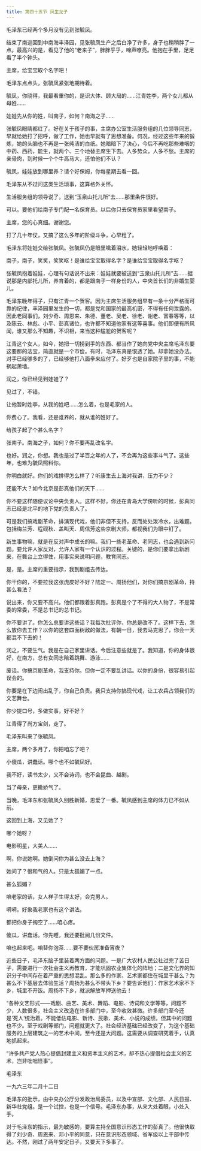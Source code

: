 ```yaml
---
title: 第四十五节 凤生龙子
---
```


毛泽东已经两个多月没有见到张毓凤。

结束了南巡回到中南海丰泽园，见张毓凤生产之后白净了许多，身子也稍稍胖了一点。最高兴的是，看见了他的“老来子”，胖胖乎乎，啼声嘹亮。他抱在手里，足足看了半个钟头。

主席，给宝宝取个名字吧！

毛泽东点点头，张毓凤紧张地期待着。

毓凤，你晓得，我最看重你的，是识大体、顾大局的……江青姓李，两个女儿都从母姓……

娃娃先从你的姓，叫南子，如何？南海之子……

张毓凤眼睛都红了。好在关于孩子的事，主席办公室生活服务组的几位领导同志，早就给她打了招呼，做了工作，她也早就有了思想准备。何况，经过这些年来的锻炼，她的头脑也不再是一张纯洁的白纸。她暗暗下了决心，今后不再吃那些难咽的中药、西药，能生，就两个、三个地替主席生下去。人多势众，人多不愁。主席的亲骨肉，到时候一个个牛高马大，还怕他们不认？

毓凤，娃娃放到哪里养？请个好保姆，你每星期去看一回。

毛泽东从不过问这类生活琐事，这算格外关怀。

生活服务组的领导说了，送到“玉泉山托儿所”去……那里条件很好。

可以。要他们给南子专门配一名保育员。以后你只去保育员家里看望南子。

主席，您的心真细。谢谢您。

打了几十年仗，又搞了这么多年的阶级斗争，心早粗了。

毛泽东将娃娃交给张毓凤。张毓凤仍是眼里噙着泪水，她轻轻地呼唤着：

南子，南子，笑笑，笑笑呕！是谁给宝宝取得名字？是谁给宝宝取得名字呕？

张毓凤抱着娃娃，心理有句话说不出来：娃娃就要被送到“玉泉山托儿所”去……据说那是内部托儿所，养育着的，都是跟南子一样身份的人，中央首长们的非婚生婴儿。

毛泽东晚年得子，只有江青一个贺客。因为主席生活服务组早有一条十分严格而可靠的纪律，丰泽园里发生的一切，都是党和国家的最高机密，不得有任何泄露的。因此老同事们，刘少奇、周恩来、朱德、董老、吴老、徐老、谢老、富春等等，以及陈云、林彪、小平、彭真诸位，也许都不知道他家有这等喜事。他们即便有所风闻，谁又那么不知趣，不识相，来当这种尴尬的贺客呢？

江青这个女人，如今，她把一切捞到手的东西、都当作了她向党中央主席毛泽东要这要那的法宝，简直就是一个市侩。有时，毛泽东真是恨透了她。却拿她没办法。对手已经够多的了，已经够他打八面拳来应付了。好歹也是自家院子里的事，不能祸起萧墙。

润之，你已经见到娃娃了？

见过了，不错。

让他暂时姓李，从我的姓吧……怎么着，也是毛家的人。

你费心了。我看，还是谁养的，就从谁的姓好了。

给孩子起了个甚么名字？

张南子。南海之子，如何？你不要再乱改名字。

也好。润之，你想。我也是过了半百之年的人了，不会再为这些事斗气了。这些年，也难为毓凤照料你。

你明白就好。你们的戏排得怎么样了？听康生去上海对我讲，压力不少？

还能不大？如今北京是彭真他们的天下……

你不要这样随便议论中央负责人。这样不好。你还在青岛大学傍听的时候，彭真同志已经是北平的地下党的负责人了。

可是我们搞戏剧革命，排演现代戏，他们非但不支持，反而处处泼冷水，出难题。包括梅兰芳、程砚秋、盖叫天、周信芳这些京剧大师，都视我们为眼中钉了。

新生事物嘛，就是在反对声中成长的嘛。我们一些老革命、老同志，也会遇到新问题。要允许人家反对，允许人家有一个认识的过程。关键的，是你们要拿出新剧来，在舞台上立得住，用事实来说明问题，教育同志。

是，是。主席的重要指示，我到剧组去传达。

你干你的，不要拉我这张虎皮好不好？陆定一、周扬他们，对你们搞京剧革命，持甚么看法？

说出来，你又要不高兴。他们都跟着彭真跑。彭真是个了不得的大人物了，不是常委的常委，不是总书记的总书记。

你不要讲了。你怎么总要讲这些话？我每次批评你，你总是改不了。这样下去，怎么放你去工作？以你的这套四面树敌的做法，有朝一日，我去马克思了，你会一天都混不下去的！

润之，不要生气。我是在自己家里讲话。今后注意些就是了。我知道，你的身体很好，在南方，总有女同志陪着跳舞、游泳……

废话。你搞京剧革命，我支持你。但你一定不要乱讲话。以你的身份，很容易引起误会的。

你要是在下边闹出乱子，你自己负责。我只支持你搞现代戏，让工农兵占领我们的文艺舞台。

你少提口号，多做实事，好不好？

江青得了尚方宝剑，走了。

毛泽东叫来了张毓凤。

主席，两个多月了，你把咱忘了吧？

小傻瓜，讲蠢话。哪个也不如毓凤好。

我不好，读书太少，又不会诗词，也不会昆曲、越剧。

当了母亲，更撒娇气了。

当晚，毛泽东和张毓凤久别胜新婚，恩爱了一番。毓凤感到主席的体力已不如从前。

这回到上海，又见她了？

哪个她呀？

电影明星，大美人……

啊，你说她啊。她倒问你为甚么没去上海？

她问了？很和气的人。只是太狐媚了一点。

甚么狐媚？

咱老家的话，女人样子生得太好，会克男人。

嗬嗬。好象我老家也有这个讲法。

都把你身子掏空了……咱心疼。

傻瓜，讲蠢话。你先睡，我还要批阅几份文件。

咱也起来吧。咱替你泡茶……要不要伙房准备宵夜？

近些日子，毛泽东脑子里装着两方面的问题。一是广大农村人民公社过完了苦日子，需要进行一次社会主义再教育，才能巩固农业集体化的阵地；二是文化界的知识分子中间存在着严重的思想混乱。那么多的作家、艺术家都住在城里干甚么？为甚么不下基层去体验生活？周扬为甚么不带头下乡？要告诉他们：作家艺术家不下乡，城里不开饭。周扬不下乡，就派解放军押送他去！

“各种文艺形式——戏剧、曲艺、美术、舞蹈、电影、诗词和文学等等，问题不少，人数很多，社会主义改造在许多部门中，至今收效甚微。许多部门至今还是‘死人’统治着。不能低估电影、新诗、民歌、美术、小说的成绩，但其中的问题也不少。至于戏剧等部门，问题就更大了。社会经济基础已经改变了，为这个基础服务的上层建筑之一的艺术中间，至今还是大问题。这需要从调查研究着手，认真地抓起来。

“许多共产党人热心提倡封建主义和资本主义的艺术，却不热心提倡社会主义的艺术，岂非咄咄怪事”。

毛泽东

一九六三年二月十二日

毛泽东的批示，由中央办公厅分发政治局委员，以及中宣部、文化部、人民日报、新华社党组。是一个试控，也是一个信号。毛泽东办事，从来大处着眼，小处入手。

对于毛泽东的指示，最为敏感的，要算主持全国意识形态工作的彭真了。他很快取得了刘少奇、周恩来、邓小平的同意，只在意识形态领域、省军级以上干部中传达。不然，刚过了两年安定日子，又要天下多事了。
